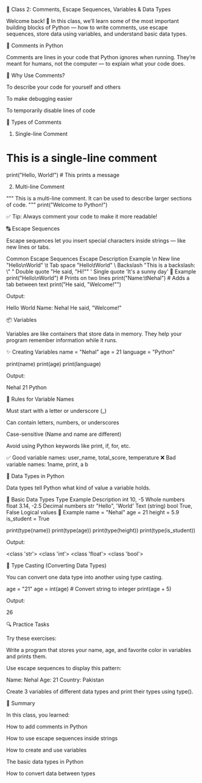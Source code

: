 🧠 Class 2: Comments, Escape Sequences, Variables & Data Types

Welcome back! 👋
In this class, we’ll learn some of the most important building blocks of Python — how to write comments, use escape sequences, store data using variables, and understand basic data types.

💬 Comments in Python

Comments are lines in your code that Python ignores when running.
They’re meant for humans, not the computer — to explain what your code does.

📝 Why Use Comments?

To describe your code for yourself and others

To make debugging easier

To temporarily disable lines of code

🧩 Types of Comments

1. Single-line Comment

# This is a single-line comment
print("Hello, World!")  # This prints a message


2. Multi-line Comment

"""
This is a multi-line comment.
It can be used to describe larger sections of code.
"""
print("Welcome to Python!")


✅ Tip: Always comment your code to make it more readable!

🔠 Escape Sequences

Escape sequences let you insert special characters inside strings — like new lines or tabs.

Common Escape Sequences
Escape	Description	Example
\n	New line	"Hello\nWorld"
\t	Tab space	"Hello\tWorld"
\\	Backslash	"This is a backslash: \\"
\"	Double quote	"He said, \"Hi!\""
\'	Single quote	'It\'s a sunny day'
🧠 Example
print("Hello\nWorld")       # Prints on two lines
print("Name:\tNehal")       # Adds a tab between text
print("He said, \"Welcome!\"")


Output:

Hello
World
Name:    Nehal
He said, "Welcome!"

📦 Variables

Variables are like containers that store data in memory.
They help your program remember information while it runs.

✨ Creating Variables
name = "Nehal"
age = 21
language = "Python"

print(name)
print(age)
print(language)


Output:

Nehal
21
Python

🧠 Rules for Variable Names

Must start with a letter or underscore (_)

Can contain letters, numbers, or underscores

Case-sensitive (Name and name are different)

Avoid using Python keywords like print, if, for, etc.

✅ Good variable names: user_name, total_score, temperature
❌ Bad variable names: 1name, print, a b

🧮 Data Types in Python

Data types tell Python what kind of value a variable holds.

🔹 Basic Data Types
Type	Example	Description
int	10, -5	Whole numbers
float	3.14, -2.5	Decimal numbers
str	"Hello", 'World'	Text (string)
bool	True, False	Logical values
🧠 Example
name = "Nehal"
age = 21
height = 5.9
is_student = True

print(type(name))
print(type(age))
print(type(height))
print(type(is_student))


Output:

<class 'str'>
<class 'int'>
<class 'float'>
<class 'bool'>

🧩 Type Casting (Converting Data Types)

You can convert one data type into another using type casting.

age = "21"
age = int(age)        # Convert string to integer
print(age + 5)


Output:

26

🔍 Practice Tasks

Try these exercises:

Write a program that stores your name, age, and favorite color in variables and prints them.

Use escape sequences to display this pattern:

Name: Nehal
Age: 21
Country: Pakistan


Create 3 variables of different data types and print their types using type().

🏁 Summary

In this class, you learned:

How to add comments in Python

How to use escape sequences inside strings

How to create and use variables

The basic data types in Python

How to convert data between types
